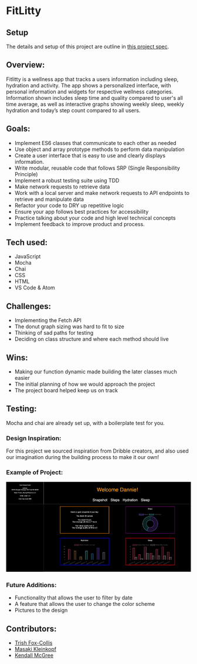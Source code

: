 # FitLitty

## Setup

The details and setup of this project are outline in [this project spec](http://frontend.turing.io/projects/fitlit.html).

## Overview:

Fitlitty is a wellness app that tracks a users  information including sleep, hydration and activity. The app shows a personalized interface, with personal information and widgets for respective wellness categories. Information shown includes sleep time and quality compared to user's all time average, as well as interactive graphs showing weekly sleep, weekly hydration and today’s step count compared to all users.

## Goals:

- Implement ES6 classes that communicate to each other as needed
- Use object and array prototype methods to perform data manipulation
- Create a user interface that is easy to use and clearly displays information.
- Write modular, reusable code that follows SRP (Single Responsibility Principle)
- Implement a robust testing suite using TDD
- Make network requests to retrieve data
- Work with a local server and make network requests to API endpoints to retrieve and manipulate data
- Refactor your code to DRY up repetitive logic
- Ensure your app follows best practices for accessibility
- Practice talking about your code and high level technical concepts
- Implement feedback to improve product and process.


## Tech used:
- JavaScript
- Mocha
- Chai
- CSS
- HTML
- VS Code & Atom

## Challenges:
- Implementing the Fetch API
- The donut graph sizing was hard to fit to size
- Thinking of sad paths for testing
- Deciding on class structure and where each method should live

## Wins:
- Making our function dynamic made building the later classes much easier
- The initial planning of how we would approach the project
- The project board helped keep us on track


## Testing:
Mocha and chai are already set up, with a boilerplate test for you.

### Design Inspiration:
For this project we sourced inspiration from Dribble creators, and also used our imagination during the building process to make it our own!

### Example of Project:
![Demo](./src/images/demogif.gif)

### Future Additions:
- Functionality that allows the user to filter by date
- A feature that allows the user to change the color scheme
- Pictures to the design

## Contributors:
- [Trish Fox-Collis](https://github.com/tfoxcollis)
- [Masaki Kleinkopf](https://github.com/masaki-kleinkopf)
- [Kendall McGree](https://github.com/kendallm360)
